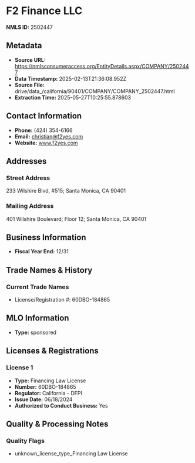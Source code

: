 # F2 Finance LLC

**NMLS ID:** 2502447

## Metadata
- **Source URL:** https://nmlsconsumeraccess.org/EntityDetails.aspx/COMPANY/2502447
- **Data Timestamp:** 2025-02-13T21:36:08.952Z
- **Source File:** drive/data_/california/90401/COMPANY/COMPANY_2502447.html
- **Extraction Time:** 2025-05-27T10:25:55.878603

## Contact Information
- **Phone:** (424) 354-6166
- **Email:** christian@f2yes.com
- **Website:** www.f2yes.com

## Addresses
### Street Address
233 Wilshire Blvd, #515; Santa Monica, CA 90401

### Mailing Address
401 Wilshire Boulevard; Floor 12; Santa Monica, CA 90401

## Business Information
- **Fiscal Year End:** 12/31

## Trade Names & History
### Current Trade Names
- License/Registration #: 60DBO-184865

## MLO Information
- **Type:** sponsored

## Licenses & Registrations

### License 1
- **Type:** Financing Law License
- **Number:** 60DBO-184865
- **Regulator:** California - DFPI
- **Issue Date:** 06/18/2024
- **Authorized to Conduct Business:** Yes

## Quality & Processing Notes
### Quality Flags
- unknown_license_type_Financing Law License
